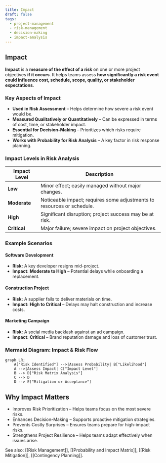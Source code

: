 ```yaml
---
title: Impact
draft: false
tags:
  - project-management
  - risk-management
  - decision-making
  - impact-analysis
---
```


## **Impact**
**Impact** is a **measure of the effect of a risk** on one or more project objectives **if it occurs**. It helps teams assess **how significantly a risk event could influence cost, schedule, scope, quality, or stakeholder expectations**.

### **Key Aspects of Impact**
- **Used in Risk Assessment** – Helps determine how severe a risk event would be.
- **Measured Qualitatively or Quantitatively** – Can be expressed in terms of cost, time, or stakeholder impact.
- **Essential for Decision-Making** – Prioritizes which risks require mitigation.
- **Works with Probability for Risk Analysis** – A key factor in risk response planning.

### **Impact Levels in Risk Analysis**
| **Impact Level**  | **Description** |
|------------------|------------------------------------------------|
| **Low**         | Minor effect; easily managed without major changes. |
| **Moderate**    | Noticeable impact; requires some adjustments to resources or schedule. |
| **High**        | Significant disruption; project success may be at risk. |
| **Critical**    | Major failure; severe impact on project objectives. |

### **Example Scenarios**

#### **Software Development**
- **Risk:** A key developer resigns mid-project.
- **Impact:** **Moderate to High** – Potential delays while onboarding a replacement.

#### **Construction Project**
- **Risk:** A supplier fails to deliver materials on time.
- **Impact:** **High to Critical** – Delays may halt construction and increase costs.

#### **Marketing Campaign**
- **Risk:** A social media backlash against an ad campaign.
- **Impact:** **Critical** – Brand reputation damage and loss of customer trust.

### **Mermaid Diagram: Impact & Risk Flow**
```mermaid
graph LR;
    A["Risk Identified"] -->|Assess Probability| B["Likelihood"]
    A -->|Assess Impact| C["Impact Level"]
    B --> D["Risk Matrix Analysis"]
    C --> D
    D --> E["Mitigation or Acceptance"]
```

## Why Impact Matters

- Improves Risk Prioritization – Helps teams focus on the most severe risks.
- Enhances Decision-Making – Supports proactive mitigation strategies.
- Prevents Costly Surprises – Ensures teams prepare for high-impact risks.
- Strengthens Project Resilience – Helps teams adapt effectively when issues arise.

See also: [[Risk Management]], [[Probability and Impact Matrix]], [[Risk Mitigation]], [[Contingency Planning]].